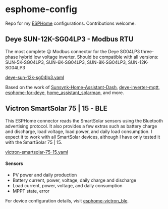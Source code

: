 # esphome-config
Repo for my [ESPHome](https://esphome.io/) configurations. Contributions welcome.

## Deye SUN-12K-SG04LP3 - Modbus RTU
The most complete 😉 Modbus connector for the Deye SG04LP3 three-phase hybrid low voltage inverter. Should be compatible with all versions: SUN-5K-SG04LP3, SUN-6K-SG04LP3, SUN-8K-SG04LP3, SUN-12K-SG04LP3

[deye-sun-12k-sg04lp3.yaml](./devices/deye-sun-12k-sg04lp3.yaml)

Based on the work of [Sunsynk-Home-Assistant-Dash](https://github.com/slipx06/Sunsynk-Home-Assistant-Dash), [deye-inverter-mqtt](https://github.com/kbialek/deye-inverter-mqtt), [esphome-for-deye](https://github.com/klatremis/esphome-for-deye), [home_assistant_solarman](https://github.com/StephanJoubert/home_assistant_solarman), and more.


## Victron SmartSolar 75 | 15 - BLE
This ESPHome connector reads the SmartSolar sensors using the Bluetooth advertising protocol. It also provides a few extras such as battery charge and discharge, load voltage, load power, and daily load consumption. I expect it to work with all SmartSolar devices, although I have only tested it with the SmartSolar 75 | 15.

[victron-smartsolar-75-15.yaml](./devices/victron-smartsolar-75-15.yaml)

#### Sensors
- PV power and daily production 
- Battery current, power, voltage, daily charge and discharge
- Load current, power, voltage, and daily consumption
- MPPT state, error

For device configuration details, visit [esphome-victron_ble](https://github.com/Fabian-Schmidt/esphome-victron_ble?tab=readme-ov-file#victron_ble-component-recommended).
